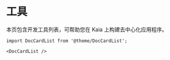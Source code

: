 # 工具

本页包含开发工具列表，可帮助您在 Kaia 上构建去中心化应用程序。

```mdx-code-block
import DocCardList from '@theme/DocCardList';

<DocCardList />
```
